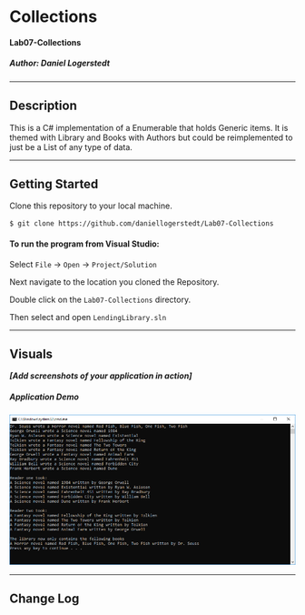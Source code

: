 # Collections
#### Lab07-Collections
##### *Author: Daniel Logerstedt*

------------------------------

## Description

This is a C# implementation of a Enumerable that holds Generic items. It is themed with Library and Books with Authors but could be reimplemented to just be a List of any type of data.

------------------------------

## Getting Started
Clone this repository to your local machine.
```
$ git clone https://github.com/daniellogerstedt/Lab07-Collections
```
#### To run the program from Visual Studio:
Select ```File``` -> ```Open``` -> ```Project/Solution```

Next navigate to the location you cloned the Repository.

Double click on the ```Lab07-Collections``` directory.

Then select and open ```LendingLibrary.sln```

------------------------------

## Visuals
***[Add screenshots of your application in action]***

##### Application Demo
![LendingLibrary Demo](./assets/lendinglibrary.PNG)

------------------------------

## Change Log
